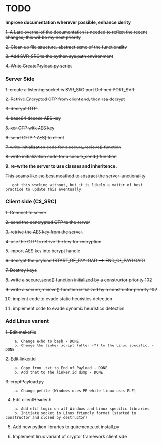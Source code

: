 # TODO
**Improve documentation wherever possible, enhance clerity**

~~1. A Lare overhal of the documentation is needed to reflect the recent changes, this will be my next priority~~

~~2. Clean up file structure, abstract some of the functionality~~

~~3. Add SVR_SRC to the python sys.path environment~~

~~4. Write CreatePayload.py script~~

### Server Side

~~1. create a listening socket is SVR_SRC port Defined PORT_SVR.~~

~~2. Retrive Encrypted OTP from client and, then rsa decrypt~~

~~3. decrypt OTP.~~

~~4. base64 decode AES key~~

~~5. xor OTP witk AES key~~

~~6.  send (OTP ^ AES) to client~~

~~7. write initialization code for a secure_recieve() function~~

~~8. write initialization code for a secure_send() function~~


**9. re-write the server to use classes and inheritence.**

   ~~This seams like the best meathod to abstract the server functionality~~

       got this working without, but it is likely a matter of best practice to update this eventually
    
### Client side (CS_SRC)

~~1. Connect to server~~

~~2. send the eencrypted OTP to the server~~

~~3. retrive the AES key from the server.~~

~~4. use the OTP to retrive the key for encryption~~

~~5. import AES key into bcrypt handle~~

~~6. decrypt the payload (START_OF_PAYLOAD --> END_OF_PAYLOAD)~~

~~7. Destroy keys~~

~~8. write a secure_send() function initialized by  a constructor priority 102~~

~~9. write a secure_recieve() function initialized by a constructor priority 102~~

10. implent code to evade static heuristics detection

11. implement code to evade dynamic heuristics detection

### Add Linux varient

~~1. Edit makefile~~
```
    a. Change echo to bash - DONE 
    b. Change the linker script (after -T) to the Linux specific. - DONE
```  
~~2. Edit linker.id~~
```
    a. Copy from .txt to End_of_Payload - DONE
    b. Add that to the linker.id dump - DONE
```
~~3. cryptPayload.py~~
```
    a. Change pefile (Windows uses PE while linux uses ELF)
```    
4. Edit clientHeader.h
```
    a. Add elif logic on all Windows and Linux specific libraries
    b. Initiate socket in Linux friendly format (started in constructor and closed by destructor)
```
5. Add new python libraries to ~~quirements.txt~~ install.py

6. Implement linux variant of cryptor framework client side


